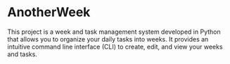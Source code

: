 # AnotherWeek

This project is a week and task management system developed in Python that allows you to organize your daily tasks into weeks. It provides an intuitive command line interface (CLI) to create, edit, and view your weeks and tasks.
